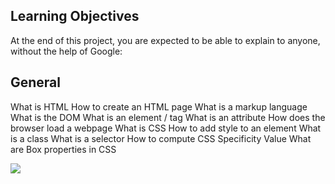 ## Learning Objectives

At the end of this project, you are expected to be able to explain to anyone, without the help of Google:

## General

What is HTML
How to create an HTML page
What is a markup language
What is the DOM
What is an element / tag
What is an attribute
How does the browser load a webpage
What is CSS
How to add style to an element
What is a class
What is a selector
How to compute CSS Specificity Value
What are Box properties in CSS

<img src="https://s3.amazonaws.com/intranet-projects-files/concepts/74/hbnb_step1.png"/>